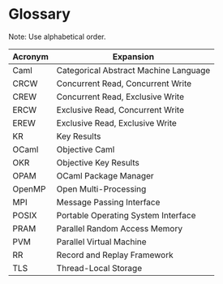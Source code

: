 # Glossary #

Note: Use alphabetical order.

Acronym | Expansion
------- | ---------
Caml    | Categorical Abstract Machine Language
CRCW    | Concurrent Read, Concurrent Write
CREW    | Concurrent Read, Exclusive Write
ERCW    | Exclusive Read, Concurrent Write
EREW    | Exclusive Read, Exclusive Write
KR      | Key Results
OCaml   | Objective Caml
OKR     | Objective Key Results
OPAM    | OCaml Package Manager
OpenMP  | Open Multi-Processing
MPI     | Message Passing Interface
POSIX   | Portable Operating System Interface
PRAM    | Parallel Random Access Memory
PVM     | Parallel Virtual Machine
RR      | Record and Replay Framework
TLS     | Thread-Local Storage
